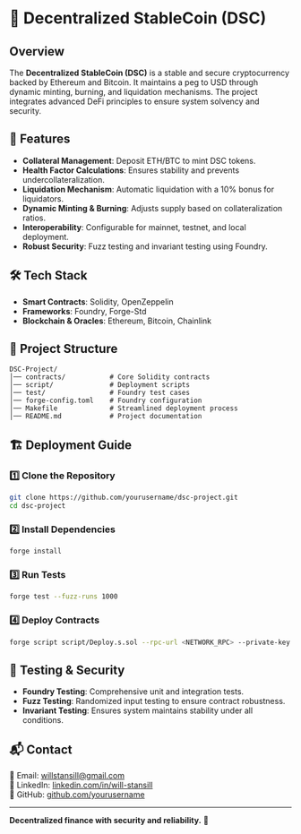 # 🏦 Decentralized StableCoin (DSC)

## Overview
The **Decentralized StableCoin (DSC)** is a stable and secure cryptocurrency backed by Ethereum and Bitcoin. It maintains a peg to USD through dynamic minting, burning, and liquidation mechanisms. The project integrates advanced DeFi principles to ensure system solvency and security.

## 🚀 Features
- **Collateral Management**: Deposit ETH/BTC to mint DSC tokens.
- **Health Factor Calculations**: Ensures stability and prevents undercollateralization.
- **Liquidation Mechanism**: Automatic liquidation with a 10% bonus for liquidators.
- **Dynamic Minting & Burning**: Adjusts supply based on collateralization ratios.
- **Interoperability**: Configurable for mainnet, testnet, and local deployment.
- **Robust Security**: Fuzz testing and invariant testing using Foundry.

## 🛠 Tech Stack
- **Smart Contracts**: Solidity, OpenZeppelin
- **Frameworks**: Foundry, Forge-Std
- **Blockchain & Oracles**: Ethereum, Bitcoin, Chainlink

## 📂 Project Structure
```
DSC-Project/
│── contracts/           # Core Solidity contracts
│── script/              # Deployment scripts
│── test/                # Foundry test cases
│── forge-config.toml    # Foundry configuration
│── Makefile             # Streamlined deployment process
│── README.md            # Project documentation
```

## 🏗 Deployment Guide
### **1️⃣ Clone the Repository**
```bash
git clone https://github.com/yourusername/dsc-project.git
cd dsc-project
```
### **2️⃣ Install Dependencies**
```bash
forge install
```
### **3️⃣ Run Tests**
```bash
forge test --fuzz-runs 1000
```
### **4️⃣ Deploy Contracts**
```bash
forge script script/Deploy.s.sol --rpc-url <NETWORK_RPC> --private-key <YOUR_PRIVATE_KEY> --broadcast
```

## 🔬 Testing & Security
- **Foundry Testing**: Comprehensive unit and integration tests.
- **Fuzz Testing**: Randomized input testing to ensure contract robustness.
- **Invariant Testing**: Ensures system maintains stability under all conditions.

## 📬 Contact
📧 Email: willstansill@gmail.com  
💼 LinkedIn: [linkedin.com/in/will-stansill](https://linkedin.com/in/will-stansill)  
🐙 GitHub: [github.com/yourusername](https://github.com/WillStansill)

---
**Decentralized finance with security and reliability.** 🔗
